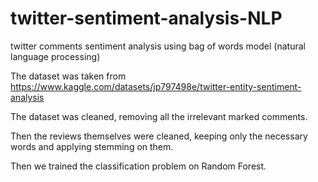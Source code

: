 # twitter-sentiment-analysis-NLP
twitter comments sentiment analysis using bag of words model (natural language processing)

The dataset was taken from https://www.kaggle.com/datasets/jp797498e/twitter-entity-sentiment-analysis

The dataset was cleaned, removing all the irrelevant marked comments.

Then the reviews themselves were cleaned, keeping only the necessary words and applying stemming on them.

Then we trained the classification problem on Random Forest.
